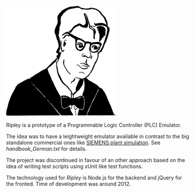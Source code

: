 <img src="https://github.com/samba2/ripley/blob/master/Ripley_kontur.jpg" alt="Ripley" height="300"> 

Ripley is a prototype of a Programmable Logic Controller (PLC) Emulator.

The idea was to have a leightweight emulator available in contrast to the
big standalone commercial ones like [SIEMENS plant simulation](http://www.plm.automation.siemens.com/en_gb/products/tecnomatix/manufacturing-simulation/material-flow/plant-simulation.shtml). See *handbook_German.txt* for details.

The project was discontinued in favour of an other approach based on the
idea of writing test scripts using xUnit like test functions.

The technology used for *Ripley* is Node.js for the backend and jQuery for the fronted.
Time of development was around 2012.

